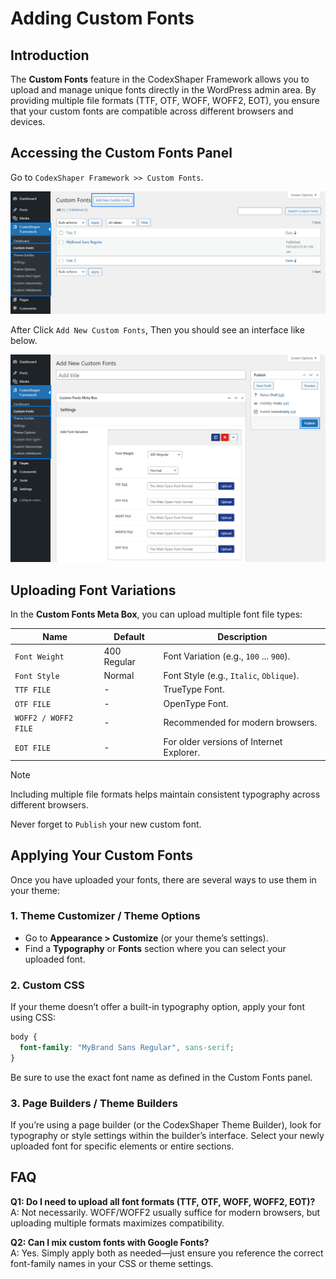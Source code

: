 # Adding Custom Fonts

## Introduction

The **Custom Fonts** feature in the CodexShaper Framework allows you to upload and manage unique fonts directly in the WordPress admin area. By providing multiple file formats (TTF, OTF, WOFF, WOFF2, EOT), you ensure that your custom fonts are compatible across different browsers and devices.

## Accessing the Custom Fonts Panel
Go to `CodexShaper Framework >> Custom Fonts`.

<p class="cxf--img-wrapper">
  <img src="/assets/framework/images/custom-fonts/custom-font-list.png" alt="Custom Font List Interface">
</p>

After Click `Add New Custom Fonts`, Then you should see an interface like below.

<p class="cxf--img-wrapper">
  <img src="/assets/framework/images/custom-fonts/custom-font.png" alt="Custom Font List Interface">
</p>

## Uploading Font Variations
In the **Custom Fonts Meta Box**, you can upload multiple font file types:

| Name                  | Default 	    | Description |
|-----------------------|---------------|-------------|
| `Font Weight`         | 400 Regular   | Font Variation (e.g., `100` ... `900`). |
| `Font Style`         	| Normal       	| Font Style (e.g., `Italic`, `Oblique`). |
| `TTF FILE`         	  | -       	    | TrueType Font. |
| `OTF FILE`         	  | -       	    | OpenType Font. |
| `WOFF2 / WOFF2 FILE`  | -       	    | Recommended for modern browsers. |
| `EOT FILE`         	  | -       	    | For older versions of Internet Explorer. |

> [!NOTE]
> Including multiple file formats helps maintain consistent typography across different browsers.

Never forget to `Publish` your new custom font.

## Applying Your Custom Fonts

Once you have uploaded your fonts, there are several ways to use them in your theme:

### 1. Theme Customizer / Theme Options

- Go to **Appearance > Customize** (or your theme’s settings).  
- Find a **Typography** or **Fonts** section where you can select your uploaded font.

### 2. Custom CSS

If your theme doesn’t offer a built-in typography option, apply your font using CSS:
```css
body {
  font-family: "MyBrand Sans Regular", sans-serif;
}
```
Be sure to use the exact font name as defined in the Custom Fonts panel.

### 3. Page Builders / Theme Builders

If you’re using a page builder (or the CodexShaper Theme Builder), look for typography or style settings within the builder’s interface. Select your newly uploaded font for specific elements or entire sections.

## FAQ

**Q1: Do I need to upload all font formats (TTF, OTF, WOFF, WOFF2, EOT)?**  
A: Not necessarily. WOFF/WOFF2 usually suffice for modern browsers, but uploading multiple formats maximizes compatibility.

**Q2: Can I mix custom fonts with Google Fonts?**  
A: Yes. Simply apply both as needed—just ensure you reference the correct font-family names in your CSS or theme settings.
